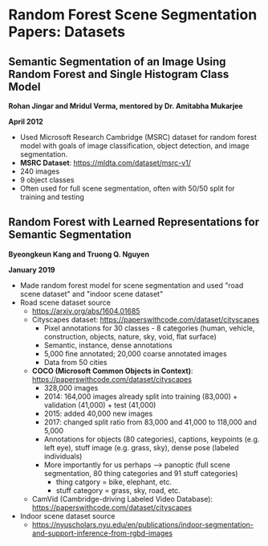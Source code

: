 # Random Forest Scene Segmentation Papers: Datasets

## Semantic Segmentation of an Image Using Random Forest and Single Histogram Class Model
**Rohan Jingar and Mridul Verma, mentored by Dr. Amitabha Mukarjee**

**April 2012**

- Used Microsoft Research Cambridge (MSRC) dataset for random forest model with goals of image classification, object detection, and image segmentation. 
-  **MSRC Dataset**: https://mldta.com/dataset/msrc-v1/
  -  240 images
  -  9 object classes
  -  Often used for full scene segmentation, often with 50/50 split for training and testing


## Random Forest with Learned Representations for Semantic Segmentation

**Byeongkeun Kang and Truong Q. Nguyen**

**January 2019**

- Made random forest model for scene segmentation and used "road scene dataset" and "indoor scene dataset"
- Road scene dataset source
  - https://arxiv.org/abs/1604.01685
  - Cityscapes dataset: https://paperswithcode.com/dataset/cityscapes
    - Pixel annotations for 30 classes - 8 categories (human, vehicle, construction, objects, nature, sky, void, flat surface)
    - Semantic, instance, dense annotations
    - 5,000 fine annotated; 20,000 coarse annotated images
    - Data from 50 cities
  - **COCO (Microsoft Common Objects in Context)**: https://paperswithcode.com/dataset/cityscapes
    - 328,000 images
    - 2014: 164,000 images already split into training (83,000) + validation (41,000) + test (41,000)
    - 2015: added 40,000 new images
    - 2017: changed split ratio from 83,000 and 41,000 to 118,000 and 5,000  
    - Annotations for objects (80 categories), captions, keypoints (e.g. left eye), stuff image (e.g. grass, sky), dense pose (labeled individuals)
    - More importantly for us perhaps --> panoptic (full scene segmentation, 80 thing categories and 91 stuff categories)
      - thing catgory = bike, elephant, etc. 
      - stuff category = grass, sky, road, etc.
  - CamVid (Cambridge-driving Labeled Video Database): https://paperswithcode.com/dataset/cityscapes
- Indoor scene dataset source
  - https://nyuscholars.nyu.edu/en/publications/indoor-segmentation-and-support-inference-from-rgbd-images
